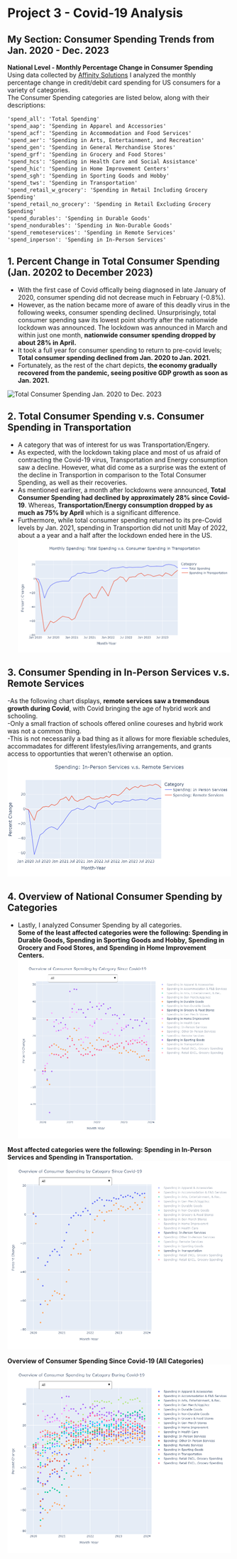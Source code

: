 # Project 3 - Covid-19 Analysis
## My Section: Consumer Spending Trends from Jan. 2020 - Dec. 2023

**National Level - Monthly Percentage Change in Consumer Spending**
Using data collected by [Affinity Solutions](https://www.affinity.solutions/) I analyzed the monthly percentage change in credit/debit card spending for US consumers for a variety of categories.  
The Consumer Spending categories are listed below, along with their descriptions:  

    'spend_all': 'Total Spending'
    'spend_aap': 'Spending in Apparel and Accessories'  
    'spend_acf': 'Spending in Accommodation and Food Services'  
    'spend_aer': 'Spending in Arts, Entertainment, and Recreation'  
    'spend_gen': 'Spending in General Merchandise Stores'  
    'spend_grf': 'Spending in Grocery and Food Stores'  
    'spend_hcs': 'Spending in Health Care and Social Assistance'  
    'spend_hic': 'Spending in Home Improvement Centers'  
    'spend_sgh': 'Spending in Sporting Goods and Hobby'  
    'spend_tws': 'Spending in Transportation'  
    'spend_retail_w_grocery': 'Spending in Retail Including Grocery Spending'  
    'spend_retail_no_grocery': 'Spending in Retail Excluding Grocery Spending'  
    'spend_durables': 'Spending in Durable Goods'  
    'spend_nondurables': 'Spending in Non-Durable Goods'  
    'spend_remoteservices': 'Spending in Remote Services'  
    'spend_inperson': 'Spending in In-Person Services'  

## **1. Percent Change in Total Consumer Spending (Jan. 20202 to December 2023)**
   - With the first case of Covid offically being diagnosed in late January of 2020, consumer spending did not decrease much in February (-0.8%).
   - However, as the nation became more of aware of this deadly virus in the following weeks, consumer spending declined. Unsurprisingly, total consumer spending saw its lowest point shortly after the nationwide lockdown was announced.
     The lockdown was announced in March and within just one month, **nationwide consumer spending dropped by about 28% in April.**
   - It took a full year for consumer spending to return to pre-covid levels; **Total consumer spending declined from Jan. 2020 to Jan. 2021.**
   - Fortunately, as the rest of the chart depicts, **the economy gradually recovered from the pandemic, seeing positive GDP growth as soon as Jan. 2021.**
     
![Total Consumer Spending Jan. 2020 to Dec. 2023](https://github.com/cjcheatham/Project_3/blob/jcano/newplot.png)  

  
## **2. Total Consumer Spending v.s. Consumer Spending in Transportation**  
   - A category that was of interest for us was Transportation/Engery.
   - As expected, with the lockdown taking place and most of us afraid of contracting the Covid-19 virus, Transportation and Energy consumption saw a decline. However, what did come as a surprise was the extent of the decline in Transportion in comparison to the Total Consumer Spending, as well as their recoveries.
   - As mentioned earlirer, a month after lockdowns were announced, **Total Consumer Spending had declined by approximately 28% since Covid-19**. Whereas, **Transportation/Energy consumption dropped by as much as 75% by April** which is a significant difference.
   - Furthermore, while total consumer spending returned to its pre-Covid levels by Jan. 2021, spending in Transportion did not unitl May of 2022, about a a year and a half after the lockdown ended here in the US. 
![Total Consumer Spending v.s. Consumer Spending in Transportation](https://github.com/cjcheatham/Covid_Affects/blob/jcano/newplot%20(1).png)  


## **3. Consumer Spending in In-Person Services v.s. Remote Services**  

-As the following chart displays, **remote services saw a tremendous growth during Covid**, with Covid bringing the age of hybrid work and schooling.  
-Only a small fraction of schools offered online coureses and hybrid work was not a common thing.  
-This is not necessarily a bad thing as it allows for more flexiable schedules, accommadates for different lifestyles/living arrangements, and grants access to opportunties that weren't otherwise an option.  
![Spending: In-Person Services v.s. Remote Services](https://github.com/cjcheatham/Covid_Affects/blob/jcano/newplot%20(4).png)  
  

## **4. Overview of National Consumer Spending by Categories**  
- Lastly, I analyzed Consumer Spending by all categories.  
**Some of the least affected categories were the following: Spending in Durable Goods, Spending in Sporting Goods and Hobby, Spending in Grocery and Food Stores, and Spending in Home Improvement Centers.**
![Least affected Consumer Spending Categories](https://github.com/cjcheatham/Covid_Affects/blob/jcano/newplot%20(7).png) 
    
**Most affected categories were the following: Spending in In-Person Services and Spending in Transportation.**
![Most affected Consumer Spending Categories](https://github.com/cjcheatham/Covid_Affects/blob/jcano/newplot%20(6).png)  

**Overview of Consumer Spending Since Covid-19 (All Categories)**
![Overview of Consumer Spending Since Covid-19 (All Categories)](https://github.com/cjcheatham/Covid_Affects/blob/jcano/newplot%20(3).png)
